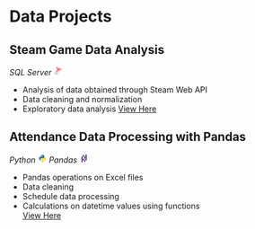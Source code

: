 # Data Projects

## Steam Game Data Analysis

*SQL Server*
<img src="/assets/img/sqlserver.png" width="16" height="16">
<br/>
* Analysis of data obtained through Steam Web API
* Data cleaning and normalization
* Exploratory data analysis
[View Here](https://github.com/voltrecto/steam-game-data/blob/main/Steam%20Game%20Data%20Analysis.md)
## Attendance Data Processing with Pandas
*Python*
<img src="/assets/img/python.png" width="16" height="16"> *Pandas*
<img src="/assets/img/pandas.png" width="16" height="16">
<br/>
* Pandas operations on Excel files
* Data cleaning
* Schedule data processing
* Calculations on datetime values using functions
<br/>[View Here](https://github.com/voltrecto/attendance-data/blob/main/Attendance_Data.ipynb)
